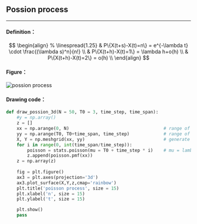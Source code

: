 ## Possion process
---
#### Definition：
$$
\begin{align}
% \linespread{1.25}
& P\{X(t+s)-X(t)=n\} = e^{-\lambda t} \cdot \frac{(\lambda s)^n}{n!} \\ 
& P\{X(t+h)-X(t)=1\} = \lambda h+o(h) \\ 
& P\{X(t+h)-X(t)=2\} = o(h) \\ 
\end{align}
$$
#### Figure：
![possion process](..\Redalpaca_Blog\img\blog\blog_2\blog_2_0.png)
#### Drawing code：
```Python
def draw_possion_3d(N = 50, T0 = 3, time_step, time_span):
    #y = np.array()
    z = []
    xx = np.arange(0, N)                                    # range of n
    yy = np.arange(T0, T0+time_span, time_step)             # range of t
    X, Y = np.meshgrid(xx, yy)                              # generate 2darray for 3d drawing
    for i in range(0, int(time_span/time_step)):
        poisson = stats.poisson(mu = T0 + time_step * i)    # mu = lambda
        z.append(poisson.pmf(xx))
    z = np.array(z)
    
    fig = plt.figure() 
    ax3 = plt.axes(projection='3d')
    ax3.plot_surface(X,Y,z,cmap='rainbow')
    plt.title('poisson process', size = 15)
    plt.xlabel('n', size = 15)
    plt.ylabel('t', size = 15)

    plt.show()
    pass
```